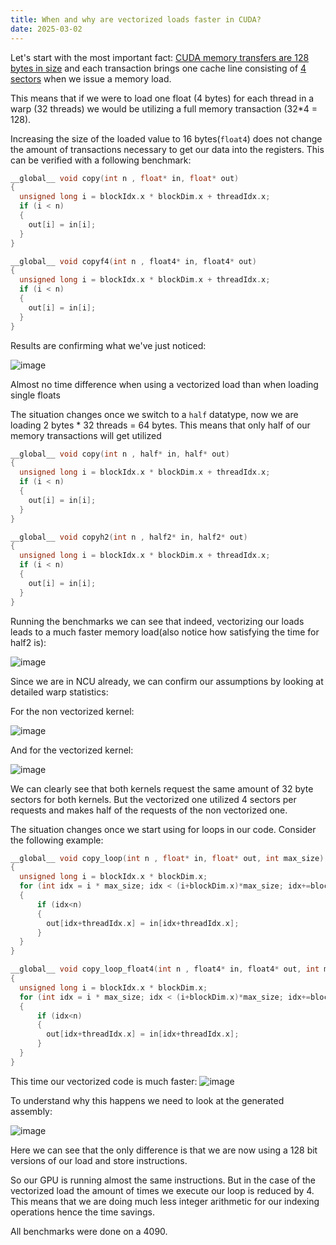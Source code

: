 ```yaml
--- 
title: When and why are vectorized loads faster in CUDA?
date: 2025-03-02
---
```

Let's start with the most important fact:
[CUDA memory transfers are 128 bytes in size](https://docs.nvidia.com/gameworks/content/developertools/desktop/analysis/report/cudaexperiments/sourcelevel/memorytransactions.htm) and each transaction brings one cache line consisting of [4 sectors](https://docs.nvidia.com/nsight-compute/ProfilingGuide/index.html#id28) when we issue a memory load.

This means that if we were to load one float (4 bytes) for each thread in a warp (32 threads) we would be utilizing a full memory transaction 
(32*4 = 128).

Increasing the size of the loaded value to 16 bytes(`float4`) does not change the amount of transactions necessary to get our data into the registers. This can be verified with a following benchmark:

```C
__global__ void copy(int n , float* in, float* out)
{
  unsigned long i = blockIdx.x * blockDim.x + threadIdx.x;
  if (i < n)
  {
    out[i] = in[i];
  }
}

__global__ void copyf4(int n , float4* in, float4* out)
{
  unsigned long i = blockIdx.x * blockDim.x + threadIdx.x;
  if (i < n)
  {
    out[i] = in[i];
  }
}
```

Results are confirming what we've just noticed:

![image](https://github.com/user-attachments/assets/b61989c4-24ef-4b9c-8472-51c45e79c555)

Almost no time difference when using a vectorized load than when loading single floats

The situation changes once we switch to a `half` datatype, now we are loading 2 bytes * 32 threads = 64 bytes. This means that only half of our memory transactions will get utilized

```C
__global__ void copy(int n , half* in, half* out)
{
  unsigned long i = blockIdx.x * blockDim.x + threadIdx.x;
  if (i < n)
  {
    out[i] = in[i];
  }
}

__global__ void copyh2(int n , half2* in, half2* out)
{
  unsigned long i = blockIdx.x * blockDim.x + threadIdx.x;
  if (i < n)
  {
    out[i] = in[i];
  }
}
```

Running the benchmarks we can see that indeed, vectorizing our loads leads to a much faster memory load(also notice how satisfying the time for half2 is):

![image](https://github.com/user-attachments/assets/9670d6b4-8b26-45d6-8f28-68287c1b9f49)

Since we are in NCU already, we can confirm our assumptions by looking at detailed warp statistics:

For the non vectorized kernel:

![image](https://github.com/user-attachments/assets/dadc4437-f889-44f5-b710-890f4e747be7)

And for the vectorized kernel:

![image](https://github.com/user-attachments/assets/3206cfcb-59bb-46dd-84fc-87249f372002)

We can clearly see that both kernels request the same amount of 32 byte sectors for both kernels. But the vectorized one utilized 4 sectors per requests and makes half of the requests of the non vectorized one.

The situation changes once we start using for loops in our code. Consider the following example:


```C
__global__ void copy_loop(int n , float* in, float* out, int max_size)
{
  unsigned long i = blockIdx.x * blockDim.x;
  for (int idx = i * max_size; idx < (i+blockDim.x)*max_size; idx+=blockDim.x)
  {
      if (idx<n)
      {
        out[idx+threadIdx.x] = in[idx+threadIdx.x];
      }
  }
}

__global__ void copy_loop_float4(int n , float4* in, float4* out, int max_size)
{
  unsigned long i = blockIdx.x * blockDim.x;
  for (int idx = i * max_size; idx < (i+blockDim.x)*max_size; idx+=blockDim.x)
  {
      if (idx<n)
      {
        out[idx+threadIdx.x] = in[idx+threadIdx.x];
      }
  }
}
```

This time our vectorized code is much faster:
![image](https://github.com/user-attachments/assets/f371abe7-8173-475a-b7e6-5d62ad0d2637)

To understand why this happens we need to look at the generated assembly:

![image](https://github.com/user-attachments/assets/fd4c4b98-e86b-4e3a-936d-767c07095e31)

Here we can see that the only difference is that we are now using a 128 bit versions of our load and store instructions. 

So our GPU is running almost the same instructions. But in the case of the vectorized load the amount of times we execute our loop is reduced by 4. This means that we are doing much less integer arithmetic for our indexing operations hence the time savings.

All benchmarks were done on a 4090.
